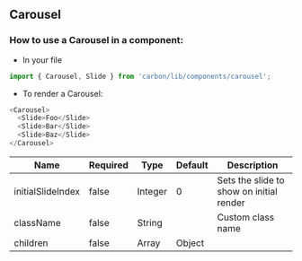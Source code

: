 ## Carousel

### How to use a Carousel in a component:

* In your file

```javascript
import { Carousel, Slide } from 'carbon/lib/components/carousel';
```

*  To render a Carousel:

```javascript
<Carousel>
  <Slide>Foo</Slide>
  <Slide>Bar</Slide>
  <Slide>Baz</Slide>
</Carousel>
```

| Name              | Required    | Type           | Default       | Description   |
| ----------------- | ----------- | -------------  | ------------- | ------------- |
| initialSlideIndex | false       | Integer        | 0             | Sets the slide to show on initial render |
| className         | false       | String         |               | Custom class name |
| children          | false       | Array | Object |               | Content to display |
